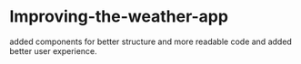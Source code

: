 # Improving-the-weather-app
added components for better structure and more readable code and added better user experience.
